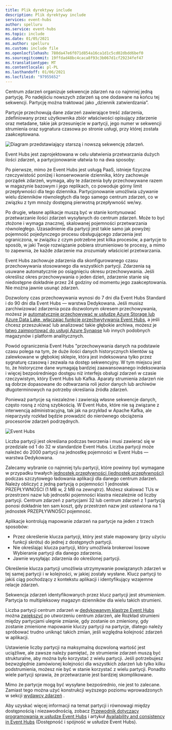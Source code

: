 ```yaml
---
title: Plik dyrektywy include
description: Plik dyrektywy include
services: event-hubs
author: spelluru
ms.service: event-hubs
ms.topic: include
ms.date: 01/05/2021
ms.author: spelluru
ms.custom: include file
ms.openlocfilehash: 780da47e6f071d854a16ca1d1c5cd02dbdd6bef0
ms.sourcegitcommit: 19ffdad48bc4caca8f93c3b067d1cf29234fef47
ms.translationtype: MT
ms.contentlocale: pl-PL
ms.lasthandoff: 01/06/2021
ms.locfileid: "97955652"
---
```

Centrum zdarzeń organizuje sekwencje zdarzeń na co najmniej jedną partycję. Po nadejściu nowszych zdarzeń są one dodawane na końcu tej sekwencji. Partycję można traktować jako „dziennik zatwierdzania”.

Partycje przechowują dane zdarzeń zawierające treść zdarzenia, zdefiniowany przez użytkownika zbiór właściwości opisujący zdarzenie oraz metadane, takie jak przesunięcie w partycji, jego numer w sekwencji strumienia oraz sygnatura czasowa po stronie usługi, przy której została zaakceptowana.

![Diagram przedstawiający starszą i nowszą sekwencję zdarzeń.](./media/event-hubs-partitions/partition.png)

Event Hubs jest zaprojektowana w celu ułatwienia przetwarzania dużych ilości zdarzeń, a partycjonowanie ułatwia to na dwa sposoby:

Po pierwsze, mimo że Event Hubs jest usługą PaaS, istnieje fizyczna rzeczywistość poniżej i konserwowanie dziennika, który zachowuje porządek zdarzeń, wymaga, aby te zdarzenia były przechowywane razem w magazynie bazowym i jego replikach, co powoduje górny limit przepływności dla tego dziennika. Partycjonowanie umożliwia używanie wielu dzienników równoległych dla tego samego centrum zdarzeń, co w związku z tym mnoży dostępną pierwotną przepływność we/wy.

Po drugie, własne aplikacje muszą być w stanie kontynuować przetwarzanie ilości zdarzeń wysyłanych do centrum zdarzeń. Może to być złożone i wymaga znacznej, skalowanej pojemności przetwarzania równoległego. Uzasadnienie dla partycji jest takie samo jak powyżej: pojemność pojedynczego procesu obsługującego zdarzenia jest ograniczona, w związku z czym potrzebne jest kilka procesów, a partycje to sposób, w jaki Twoje rozwiązanie pobiera strumieniowo te procesy, a mimo to zapewnia, że każde zdarzenie ma zrozumiały właściciel przetwarzania. 

Event Hubs zachowuje zdarzenia dla skonfigurowanego czasu przechowywania stosowanego dla wszystkich partycji. Zdarzenia są usuwane automatycznie po osiągnięciu okresu przechowywania. Jeśli określisz okres przechowywania o jeden dzień, zdarzenie stanie się niedostępne dokładnie przez 24 godziny od momentu jego zaakceptowania. Nie można jawnie usunąć zdarzeń. 

Dozwolony czas przechowywania wynosi do 7 dni dla Event Hubs Standard i do 90 dni dla Event Hubs — warstwa Dedykowana. Jeśli musisz zarchiwizować zdarzenia poza dozwolonym okresem przechowywania, możesz je [automatycznie przechowywać w usłudze Azure Storage lub Azure Data Lake, włączając funkcję przechwytywania Event Hubs](../articles/event-hubs/event-hubs-capture-overview.md), a jeśli chcesz przeszukiwać lub analizować takie głębokie archiwa, możesz je [łatwo zaimportować do usługi Azure Synapse](../articles/event-hubs/store-captured-data-data-warehouse.md) lub innych podobnych magazynów i platform analitycznych. 

Powód ograniczenia Event Hubs "przechowywania danych na podstawie czasu polega na tym, że duże ilości danych historycznych klientów są zalewkowane w głębokiej sklepie, która jest indeksowana tylko przez sygnaturę czasową i zezwala na dostęp sekwencyjny. W tym miejscu jest to, że historyczne dane wymagają bardziej zaawansowanego indeksowania i więcej bezpośredniego dostępu niż interfejs obsługi zdarzeń w czasie rzeczywistym, który Event Hubs lub Kafka. Aparaty strumienia zdarzeń nie są dobrze dopasowane do odtwarzania roli jezior danych lub archiwów długoterminowych na potrzeby określania źródła zdarzeń. 

Ponieważ partycje są niezależne i zawierają własne sekwencje danych, często rosną z różną szybkością. W Event Hubs, które nie są związane z interwencją administracyjną, tak jak na przykład w Apache Kafka, ale nieparzysty rozkład będzie prowadzić do nierównego obciążenia procesorów zdarzeń podrzędnych.

![Event Hubs](./media/event-hubs-partitions/multiple-partitions.png)

Liczba partycji jest określana podczas tworzenia i musi zawierać się w przedziale od 1 do 32 w standardzie Event Hubs. Liczba partycji może należeć do 2000 partycji na jednostkę pojemności w Event Hubs — warstwa Dedykowana. 

Zalecamy wybranie co najmniej tylu partycji, które powinny być wymagane w przypadku trwałych [jednostek przepływności (jednostek przepływności)](../articles/event-hubs/event-hubs-faq.md#what-are-event-hubs-throughput-units) podczas szczytowego ładowania aplikacji dla danego centrum zdarzeń. Należy obliczyć z jedną partycją o pojemności 1 jednostek PRZEPŁYWNOŚCI (1 MB w, 2 MB na zewnątrz). Możesz skalować TUs w przestrzeni nazw lub jednostki pojemności klastra niezależnie od liczby partycji. Centrum zdarzeń z partycjami 32 lub centrum zdarzeń z 1 partycją ponosi dokładnie ten sam koszt, gdy przestrzeń nazw jest ustawiona na 1 jednostek PRZEPŁYWNOŚCI pojemność. 

Aplikacje kontrolują mapowanie zdarzeń na partycje na jeden z trzech sposobów:

- Przez określenie klucza partycji, który jest stale mapowany (przy użyciu funkcji skrótu) do jednej z dostępnych partycji. 
- Nie określając klucza partycji, który umożliwia brokerowi losowe Wybieranie partycji dla danego zdarzenia.
- Jawnie wysyłając zdarzenia do określonej partycji.

Określenie klucza partycji umożliwia utrzymywanie powiązanych zdarzeń w tej samej partycji i w kolejności, w jakiej zostały wysłane. Klucz partycji to jakiś ciąg pochodzący z kontekstu aplikacji i identyfikujący wzajemne relacje zdarzeń.

Sekwencja zdarzeń identyfikowanych przez klucz partycji jest *strumieniem*. Partycja to multipleksowy magazyn dzienników dla wielu takich strumieni. 

Liczba partycji centrum zdarzeń w [dedykowanym klastrze Event Hubs](../articles/event-hubs/event-hubs-dedicated-overview.md) można [zwiększyć](../articles/event-hubs/dynamically-add-partitions.md) po utworzeniu centrum zdarzeń, ale Rozkład strumieni między partycjami ulegnie zmianie, gdy zostanie on zmieniony, gdy zostanie zmienione mapowanie kluczy partycji na partycje, dlatego należy spróbować trudno uniknąć takich zmian, jeśli względna kolejność zdarzeń w aplikacji.

Ustawienie liczby partycji na maksymalną dozwoloną wartość jest uciążliwe, ale zawsze należy pamiętać, że strumienie zdarzeń muszą być strukturalne, aby można było korzystać z wielu partycji. Jeśli potrzebujesz bezwzględnie zamówionej kolejności dla wszystkich zdarzeń lub tylko kilku podstrumienia, możesz nie być w stanie korzystać z wielu partycji. Ponadto wiele partycji sprawia, że przetwarzanie jest bardziej skomplikowane. 

Mimo że partycje mogą być wysyłane bezpośrednio, nie jest to zalecane. Zamiast tego można użyć konstrukcji wyższego poziomu wprowadzonych w sekcji [wydawcy zdarzeń](../articles/event-hubs/event-hubs-features.md#event-publishers) . 

Aby uzyskać więcej informacji na temat partycji i równowagi między dostępnością i niezawodnością, zobacz [Przewodnik dotyczący programowania w usłudze Event Hubs](../articles/event-hubs/event-hubs-programming-guide.md#partition-key) i artykuł [Availability and consistency in Event Hubs](../articles/event-hubs/event-hubs-availability-and-consistency.md) (Dostępność i spójność w usłudze Event Hubs).
